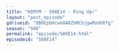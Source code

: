 ```yaml
---
title: "HIMYM - S08E14 - Ring Up!"
layout: "post_episode"
gdriveid: "0B0EpbHcwk0ARZURCbjgwRUdVRTg"
season: "S08"
permalink: "episode/S08E14.html"
episodeid: "S08E14"
---
```

